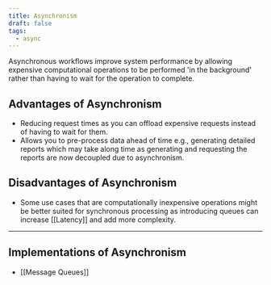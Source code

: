 ```yaml
---
title: Asynchronism
draft: false
tags:
  - async
---
```

Asynchronous workflows improve system performance by allowing expensive computational operations to be performed 'in the background' rather than having to wait for the operation to complete.

## Advantages of Asynchronism

- Reducing request times as you can offload expensive requests instead of having to wait for them.
- Allows you to pre-process data ahead of time e.g., generating detailed reports which may take along time as generating and requesting the reports are now decoupled due to asynchronism.

## Disadvantages of Asynchronism

- Some use cases that are computationally inexpensive operations might be better suited for synchronous processing as introducing queues can increase [[Latency]] and add more complexity.

---

## Implementations of Asynchronism

- [[Message Queues]]